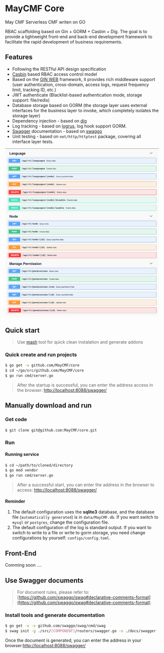 # MayCMF Core

May CMF Serverless CMF writen on GO

RBAC scaffolding based on Gin + GORM + Casbin + Dig. The goal is to provide a lightweight front-end and back-end development framework to facilitate the rapid development of business requirements.
<br/>



## Features

- Following the RESTful API design specification
- [Casbin](https://casbin.org/) based RBAC access control model
- Based on the [GIN WEB](https://gin-gonic.com/) framework, it provides rich middleware support (user authentication, cross-domain, access logs, request frequency limit, tracking ID, etc.)
- JWT authenticate (Blacklist-based authentication mode, storage support: file/redis)
- Database storage based on GORM (the storage layer uses external interfaces for the business layer to invoke, which completely isolates the storage layer)
- Dependency injection - based on [dig](http://go.uber.org/dig)
- Log tracking - based on [logrus](https://github.com/sirupsen/logrus), log hook support GORM.
- [Swagger](https://swagger.io/) documentation - based on [swaggo](https://github.com/swaggo/swag)
- Unit testing - based on `net/http/httptest` package, covering all interface layer tests.
<p>

![](./swagger.png)

## Quick start

> Use [mash](https://github.com/MayCCMF/mash) tool for quick clean instalation and generate addons

### Quick create and run projects

```bash
$ go get -u github.com/MayCMF/core
$ cd ~/go/src/github.com/MayCMF/core
$ go run cmd/server.go
```

> After the startup is successful, you can enter the address access in the browser: [http://localhost:8088/swagger/](http://localhost:8088/swagger/)


## Manually download and run

### Get code

```bash
$ git clone git@github.com:MayCMF/core.git
```

### Run

#### Running service


```bash
$ cd ~/path/to/cloned/directory
$ go mod vendor
$ go run cmd/server.go
```

> After a successful start, you can enter the address in the browser to access:
[http://localhost:8088/swagger/](http://localhost:8088/swagger/)

#### Reminder

1. The default configuration uses the **sqlite3** database, and the database file (`automatically generated`) is in `data/MayCMF.db`. If you want switch to `mysql` or `postgres`, change the configuration file.
2. The default configuration of the log is standard output. If you want to switch to write to a file or write to gorm storage, you need change configurations by yourself: `configs/config.toml`.

## Front-End

Comming soon ....

## Use Swagger documents

> For document rules, please refer to: [https://github.com/swaggo/swag#declarative-comments-format](https://github.com/swaggo/swag#declarative-comments-format)

### Install tools and generate documentation

```bash
$ go get -u -v github.com/swaggo/swag/cmd/swag
$ swag init -g ./src/[COMPONENT]/routers/swagger.go -o ./docs/swagger
```

Once the document is generated, you can enter the address in your browser:[http://localhost:8088/swagger/](http://localhost:8088/swagger/)

